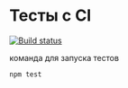 # Тесты с CI
[![Build status](https://ci.appveyor.com/api/projects/status/6f1oki2okdfra5hl?svg=true)](https://ci.appveyor.com/project/mikhailBrann/advance-js-hw-4)


команда для запуска тестов
```bash
npm test
```
